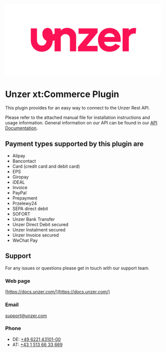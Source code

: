 ![Logo](unzer_logo.svg)

# Unzer xt:Commerce Plugin
This plugin provides for an easy way to connect to the Unzer Rest API.

Please refer to the attached manual file for installation instructions and usage information.
General information on our API can be found in our [API Documentation](https://docs.unzer.com).
   

## Payment types supported by this plugin are
*   Alipay
*   Bancontact
*   Card (credit card and debit card)
*   EPS
*   Giropay
*   iDEAL
*   Invoice
*   PayPal
*   Prepayment
*   Przelewy24
*   SEPA direct debit
*   SOFORT
*   Unzer Bank Transfer
*   Unzer Direct Debit secured
*   Unzer Instalment secured
*   Unzer Invoice secured
*   WeChat Pay

## Support
For any issues or questions please get in touch with our support team.

### Web page
[https://docs.unzer.com/](https://docs.unzer.com/)

### Email
[support@unzer.com](mailto:support@unzer.com)

### Phone
* DE: [+49 6221 43101-00](tel:+4962214310100)
* AT: [+43 1 513 66 33 669](tel:+4315136633669)
